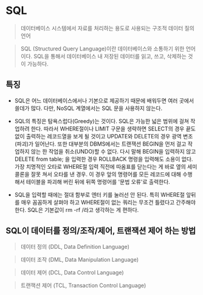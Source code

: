 # SQL


> 데이터베이스 시스템에서 자료를 처리하는 용도로 사용되는 구조적 데이터 질의 언어

> SQL (Structured Query Language)이란 데이터베이스와 소통하기 위한 언어이다. SQL을 통해서 데이터베이스 내 저장된 데이터를 읽고, 쓰고, 삭제하는 것이 가능하다. 

## 특징

- SQL은 어느 데이터베이스에서나 기본으로 제공하기 때문에 배워두면 여러 곳에서 쓸데가 많다. 다만, NoSQL 계열에서는 SQL 문을 사용하지 않는다.

- SQL의 특징은 탐욕스럽다(Greedy)는 것이다. SQL은 가능한 넓은 범위에 걸쳐 작업하려 한다. 따라서 WHERE절이나 LIMIT 구문을 생략하면 SELECT의 경우 끝도 없이 출력하는 레코드열을 보게 될 것이고 UPDATE와 DELETE의 경우 광역 변조(파괴)가 일어난다. 또한 대부분의 DBMS에서는 트랜잭션 BEGIN을 먼저 걸고 작업하지 않는 한 작업을 취소(UNDO)할 수 없다. 다시 말해 BEGIN을 입력하지 않고 DELETE from table; 을 입력한 경우 ROLLBACK 명령을 입력해도 소용이 없다. 가장 치명적인 오타로 WHERE절 입력 직전에 따옴표를 닫는다는 게 바로 옆의 세미콜론을 잘못 쳐서 오타를 낸 경우. 이 경우 앞의 명령어를 모든 레코드에 대해 수행해서 테이블을 파괴해 버린 뒤에 뒤쪽 명령어를 '문법 오류'로 출력한다.

- SQL을 입력할 때에는 절대 함부로 엔터 키를 눌러선 안 된다. 특히 WHERE절 앞뒤를 매우 꼼꼼하게 살펴야 하고 WHERE절이 없는 쿼리는 무조건 틀렸다고 간주해야 한다. SQL은 기본값이 rm -rf /라고 생각하는 게 편하다.

## SQL이 데이터를 정의/조작/제어, 트랜잭션 제어 하는 방법

> 데이터 정의 (DDL, Data Definition Language)

> 데이터 조작 (DML, Data Manipulation Language)

> 데이터 제어 (DCL, Data Control Language)

> 트랜잭션 제어 (TCL, Transaction Control Language)